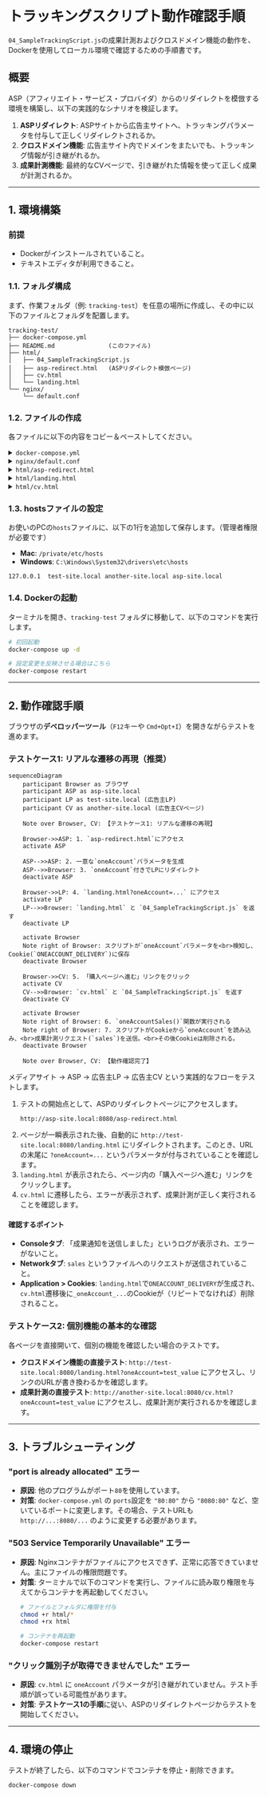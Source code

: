 # トラッキングスクリプト動作確認手順

`04_SampleTrackingScript.js`の成果計測およびクロスドメイン機能の動作を、Dockerを使用してローカル環境で確認するための手順書です。

## 概要

ASP（アフィリエイト・サービス・プロバイダ）からのリダイレクトを模倣する環境を構築し、以下の実践的なシナリオを検証します。

1.  **ASPリダイレクト**: ASPサイトから広告主サイトへ、トラッキングパラメータを付与して正しくリダイレクトされるか。
2.  **クロスドメイン機能**: 広告主サイト内でドメインをまたいでも、トラッキング情報が引き継がれるか。
3.  **成果計測機能**: 最終的なCVページで、引き継がれた情報を使って正しく成果が計測されるか。

-----

## 1. 環境構築

### 前提

  * Dockerがインストールされていること。
  * テキストエディタが利用できること。

### 1.1. フォルダ構成

まず、作業フォルダ（例: `tracking-test`）を任意の場所に作成し、その中に以下のファイルとフォルダを配置します。

```
tracking-test/
├── docker-compose.yml
├── README.md               (このファイル)
├── html/
│   ├── 04_SampleTrackingScript.js
│   ├── asp-redirect.html   (ASPリダイレクト模倣ページ)
│   ├── cv.html
│   └── landing.html
└── nginx/
    └── default.conf
```

### 1.2. ファイルの作成

各ファイルに以下の内容をコピー＆ペーストしてください。

<details>
<summary><code>docker-compose.yml</code></summary>

```yaml
services:
  web:
    image: nginx:latest
    ports:
      - "8080:80"
    volumes:
      - ./html:/usr/share/nginx/html
      - ./nginx/default.conf:/etc/nginx/conf.d/default.conf
```

</details>

<details>
<summary><code>nginx/default.conf</code></summary>

```nginx
server {
    listen 80;
    server_name test-site.local;

    location / {
        root /usr/share/nginx/html;
        index index.html;
    }
}

server {
    listen 80;
    server_name another-site.local;

    location / {
        root /usr/share/nginx/html;
        index index.html;
    }
}

server {
    listen 80;
    server_name asp-site.local;

    location / {
        root /usr/share/nginx/html;
        index index.html;
    }
}
```

</details>

<details>
<summary><code>html/asp-redirect.html</code> </summary>

```html
<!DOCTYPE html>
<html lang="ja">
<head>
    <meta charset="UTF-8">
    <title>ASP Redirecting...</title>
</head>
<body>
    <p>ASPサイトから広告主サイトへリダイレクトしています...</p>
    <script>
        // クリックを識別するための一意なパラメータを生成
        const oneAccountValue = 'click-' + Date.now() + '-' + Math.random().toString(36).substring(2);

        // 広告主サイトのLPへ、パラメータを付与してリダイレクト
        const destinationUrl = `http://test-site.local:8080/landing.html?oneAccount=${oneAccountValue}`;
        
        // 画面にリダイレクト先URLを表示
        document.body.innerHTML += `<p><b>リダイレクト先:</b> ${destinationUrl}</p>`;

        // 0.5秒後にリダイレクトを実行
        setTimeout(() => {
            window.location.replace(destinationUrl);
        }, 500);
    </script>
</body>
</html>
```

</details>

<details>
<summary><code>html/landing.html</code></summary>

```html
<!DOCTYPE html>
<html lang="ja">
<head>
    <meta charset="UTF-8">
    <title>Landing Page</title>
    <script src="04_SampleTrackingScript.js"></script>
</head>
<body>
    <h1>Landing Page (test-site.local)</h1>
    <p>下のリンクをクリックして、別ドメインのCVページに移動します。</p>

    <a href="http://another-site.local:8080/cv.html">購入ページへ進む (another-site.local)</a>

</body>
</html>
```

</details>

<details>
<summary><code>html/cv.html</code></summary>

```html
<!DOCTYPE html>
<html lang="ja">
<head>
    <meta charset="UTF-8">
    <title>CV Page</title>
    <script src="04_SampleTrackingScript.js"></script>
</head>
<body>
    <h1>CV Page (購入完了)</h1>
    <p>このページで成果が計測されます。</p>

    <span id="oneAccountSales"></span>

    <script>
        // ページの読み込みが完了したら、oneAccountSales関数を実行
        window.onload = function() {
            oneAccountSales({
                pid: 's00000000000001', // 15文字のプログラムID
                items: [
                    {
                        code: 'item-001',
                        price: 1000,
                        quantity: 2
                    },
                    {
                        code: 'item-002',
                        price: 500,
                        quantity: 1
                    }
                ],
                order_number: 'ORDER-12345',
                total_price: 2500, // 合計金額
                currency: 'JPY'
            });
        };
    </script>
</body>
</html>
```

</details>

### 1.3. hostsファイルの設定

お使いのPCの`hosts`ファイルに、以下の1行を追加して保存します。（管理者権限が必要です）

  * **Mac**: `/private/etc/hosts`
  * **Windows**: `C:\Windows\System32\drivers\etc\hosts`

<!-- end list -->

```
127.0.0.1  test-site.local another-site.local asp-site.local
```

### 1.4. Dockerの起動

ターミナルを開き、`tracking-test` フォルダに移動して、以下のコマンドを実行します。

```bash
# 初回起動
docker-compose up -d

# 設定変更を反映させる場合はこちら
docker-compose restart
```

-----

## 2. 動作確認手順

ブラウザの**デベロッパーツール**（`F12`キーや `Cmd+Opt+I`）を開きながらテストを進めます。

### テストケース1: リアルな遷移の再現（推奨）

```mermaid
sequenceDiagram
    participant Browser as ブラウザ
    participant ASP as asp-site.local
    participant LP as test-site.local (広告主LP)
    participant CV as another-site.local (広告主CVページ)

    Note over Browser, CV: 【テストケース1: リアルな遷移の再現】

    Browser->>ASP: 1. `asp-redirect.html`にアクセス
    activate ASP

    ASP-->>ASP: 2. 一意な`oneAccount`パラメータを生成
    ASP-->>Browser: 3. `oneAccount`付きでLPにリダイレクト
    deactivate ASP

    Browser->>LP: 4. `landing.html?oneAccount=...` にアクセス
    activate LP
    LP-->>Browser: `landing.html` と `04_SampleTrackingScript.js` を返す
    deactivate LP

    activate Browser
    Note right of Browser: スクリプトが`oneAccount`パラメータを<br>検知し、Cookie(`ONEACCOUNT_DELIVERY`)に保存
    deactivate Browser

    Browser->>CV: 5. 「購入ページへ進む」リンクをクリック
    activate CV
    CV-->>Browser: `cv.html` と `04_SampleTrackingScript.js` を返す
    deactivate CV

    activate Browser
    Note right of Browser: 6. `oneAccountSales()`関数が実行される
    Note right of Browser: 7. スクリプトがCookieから`oneAccount`を読み込み、<br>成果計測リクエスト(`sales`)を送信。<br>その後Cookieは削除される。
    deactivate Browser

    Note over Browser, CV: 【動作確認完了】
```

メディアサイト → ASP → 広告主LP → 広告主CV という実践的なフローをテストします。

1.  テストの開始点として、ASPのリダイレクトページにアクセスします。
    ```
    http://asp-site.local:8080/asp-redirect.html
    ```
2.  ページが一瞬表示された後、自動的に `http://test-site.local:8080/landing.html` にリダイレクトされます。このとき、URLの末尾に `?oneAccount=...` というパラメータが付与されていることを確認します。
3.  `landing.html` が表示されたら、ページ内の「購入ページへ進む」リンクをクリックします。
4.  `cv.html` に遷移したら、エラーが表示されず、成果計測が正しく実行されることを確認します。

#### 確認するポイント

  * **Consoleタブ**: 「成果通知を送信しました」というログが表示され、エラーがないこと。
  * **Networkタブ**: `sales` というファイルへのリクエストが送信されていること。
  * **Application > Cookies**: `landing.html`で`ONEACCOUNT_DELIVERY`が生成され、`cv.html`遷移後に`_oneAccount_...`のCookieが（リピートでなければ）削除されること。

### テストケース2: 個別機能の基本的な確認

各ページを直接開いて、個別の機能を確認したい場合のテストです。

  * **クロスドメイン機能の直接テスト**:
    `http://test-site.local:8080/landing.html?oneAccount=test_value` にアクセスし、リンクのURLが書き換わるかを確認します。
  * **成果計測の直接テスト**:
    `http://another-site.local:8080/cv.html?oneAccount=test_value` にアクセスし、成果計測が実行されるかを確認します。

-----

## 3. トラブルシューティング

### "port is already allocated" エラー

  * **原因**: 他のプログラムがポート`80`を使用しています。
  * **対策**: `docker-compose.yml` の `ports`設定を `"80:80"` から `"8080:80"` など、空いているポートに変更します。その場合、テストURLも `http://...:8080/...` のように変更する必要があります。

### "503 Service Temporarily Unavailable" エラー

  * **原因**: Nginxコンテナがファイルにアクセスできず、正常に応答できていません。主にファイルの権限問題です。
  * **対策**: ターミナルで以下のコマンドを実行し、ファイルに読み取り権限を与えてからコンテナを再起動してください。
    ```bash
    # ファイルとフォルダに権限を付与
    chmod +r html/*
    chmod +rx html

    # コンテナを再起動
    docker-compose restart
    ```

### "クリック識別子が取得できませんでした" エラー

  * **原因**: `cv.html` に `oneAccount` パラメータが引き継がれていません。テスト手順が誤っている可能性があります。
  * **対策**: **テストケース1の手順**に従い、ASPのリダイレクトページからテストを開始してください。

-----

## 4. 環境の停止

テストが終了したら、以下のコマンドでコンテナを停止・削除できます。

```bash
docker-compose down
```